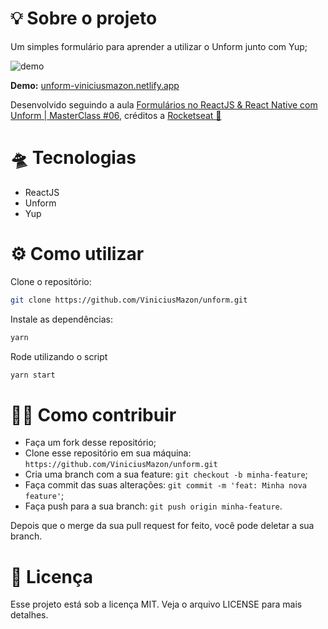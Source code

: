# 💡 Sobre o projeto

Um simples formulário para aprender a utilizar o Unform junto com Yup;

![demo](C:\Users\vnpma\Documents\www\unform\readme\demo.png)

**Demo:** [unform-viniciusmazon.netlify.app](https://unform-viniciusmazon.netlify.app/)

Desenvolvido seguindo a aula  [Formulários no ReactJS & React Native com Unform | MasterClass #06](https://www.youtube.com/watch?v=P65RJTTqkN4&list=WL&index=5&t=329s), créditos a [Rocketseat 🚀](https://github.com/Rocketseat)



# 🛸 Tecnologias

* ReactJS
* Unform
* Yup



# ⚙️ Como utilizar

Clone o repositório:

```bash
git clone https://github.com/ViniciusMazon/unform.git
```

Instale as dependências:

```bash
yarn
```

Rode utilizando o script

```bash
yarn start
```



# 🖖🏻 Como contribuir

- Faça um fork desse repositório;
- Clone esse repositório em sua máquina: `https://github.com/ViniciusMazon/unform.git`
- Cria uma branch com a sua feature: `git checkout -b minha-feature`;
- Faça commit das suas alterações: `git commit -m 'feat: Minha nova feature'`;
- Faça push para a sua branch: `git push origin minha-feature`.

Depois que o merge da sua pull request for feito, você pode deletar a sua branch.



# 📝 Licença

Esse projeto está sob a licença MIT. Veja o arquivo LICENSE para mais detalhes.